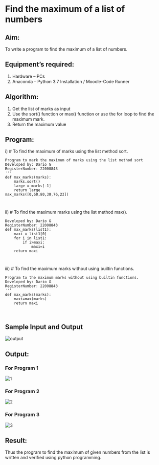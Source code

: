 # Find the maximum of a list of numbers
## Aim:
To write a program to find the maximum of a list of numbers.
## Equipment’s required:
1.	Hardware – PCs
2.	Anaconda – Python 3.7 Installation / Moodle-Code Runner
## Algorithm:
1.	Get the list of marks as input
2.	Use the sort() function or max() function or use the for loop to find the maximum mark.
3.	Return the maximum value
## Program:

i)	# To find the maximum of marks using the list method sort.
```
Program to mark the maximum of marks using the list method sort
Developed by: Dario G
RegisterNumber: 22008843
'''
def max_marks(marks):
    marks.sort()
    large = marks[-1]
    return large
max_marks([0,60,80,30,76,23])



```

ii)	# To find the maximum marks using the list method max().
```
Developed by: Dario G
RegisterNumber: 22008843
def max_marks(list1):
    maxi = list1[0]
    for i in list1:
        if i>maxi:
            maxi=i
    return maxi



```

iii) # To find the maximum marks without using builtin functions.
```
Program to the maximum marks without using builtin functions.
Developed by: Dario G
RegisterNumber: 22008843
'''
def max_marks(marks):
    maxi=max(marks)
    return maxi



```
## Sample Input and Output
![output](./img/max_marks1.jpg) 

## Output:
### For Program 1
![1](https://user-images.githubusercontent.com/118704873/214075630-40e7c792-4c61-4ce4-9c47-f44820a1f9bf.png)

### For Program 2
![2](https://user-images.githubusercontent.com/118704873/214075687-98ebc22e-efb4-4e96-9146-0f49846608ba.png)

### For Program 3
![3](https://user-images.githubusercontent.com/118704873/214075732-3bfaaa5b-573f-404e-82ba-7fcd70624824.png)


## Result:
Thus the program to find the maximum of given numbers from the list is written and verified using python programming.
